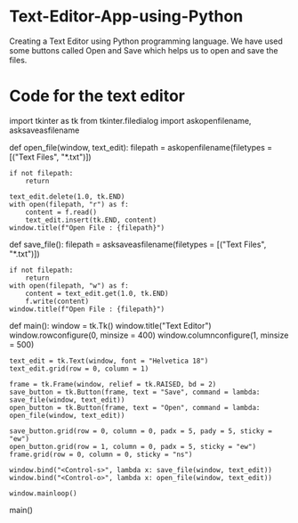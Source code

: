 # Text-Editor-App-using-Python
Creating a Text Editor using Python programming language. 
We have used some buttons called Open and Save which helps us to open and save the files.

# Code for the text editor

import tkinter as tk
from tkinter.filedialog import askopenfilename, asksaveasfilename

def open_file(window, text_edit):
    filepath = askopenfilename(filetypes = [("Text Files", "*.txt")])
    
    if not filepath:
        return
    
    text_edit.delete(1.0, tk.END)
    with open(filepath, "r") as f:
        content = f.read()
        text_edit.insert(tk.END, content)
    window.title(f"Open File : {filepath}")

def save_file():
    filepath = asksaveasfilename(filetypes = [("Text Files", "*.txt")])
    
    if not filepath:
        return
    with open(filepath, "w") as f:
        content = text_edit.get(1.0, tk.END)
        f.write(content)
    window.title(f"Open File : {filepath}")



def main():
    window = tk.Tk()
    window.title("Text Editor")
    window.rowconfigure(0, minsize = 400)
    window.columnconfigure(1, minsize = 500)
    
    
    text_edit = tk.Text(window, font = "Helvetica 18")
    text_edit.grid(row = 0, column = 1)
    
    frame = tk.Frame(window, relief = tk.RAISED, bd = 2)
    save_button = tk.Button(frame, text = "Save", command = lambda: save_file(window, text_edit))
    open_button = tk.Button(frame, text = "Open", command = lambda: open_file(window, text_edit))
    
    save_button.grid(row = 0, column = 0, padx = 5, pady = 5, sticky = "ew")
    open_button.grid(row = 1, column = 0, padx = 5, sticky = "ew")
    frame.grid(row = 0, column = 0, sticky = "ns")
    
    window.bind("<Control-s>", lambda x: save_file(window, text_edit))
    window.bind("<Control-o>", lambda x: open_file(window, text_edit))
    
    window.mainloop()
    
main()
